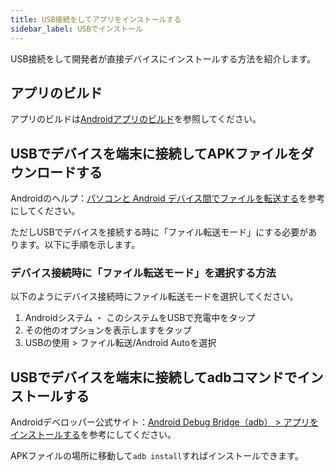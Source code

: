 ```yaml
---
title: USB接続をしてアプリをインストールする
sidebar_label: USBでインストール
---
```


USB接続をして開発者が直接デバイスにインストールする方法を紹介します。

## アプリのビルド

アプリのビルドは[Androidアプリのビルド](app-build/android-build.md)を参照してください。

## USBでデバイスを端末に接続してAPKファイルをダウンロードする  

Androidのヘルプ：[パソコンと Android デバイス間でファイルを転送する](https://support.google.com/android/answer/9064445?hl=ja)を参考にしてください。

ただしUSBでデバイスを接続する時に「ファイル転送モード」にする必要があります。以下に手順を示します。

### デバイス接続時に「ファイル転送モード」を選択する方法

以下のようにデバイス接続時にファイル転送モードを選択してください。

1. Androidシステム ・ このシステムをUSBで充電中をタップ
1. その他のオプションを表示しますをタップ
1. USBの使用 > ファイル転送/Android Autoを選択

## USBでデバイスを端末に接続してadbコマンドでインストールする

Androidデベロッパー公式サイト：[Android Debug Bridge（adb） > アプリをインストールする](https://developer.android.com/studio/command-line/adb?hl=ja#move)を参考にしてください。

APKファイルの場所に移動して`adb install`すればインストールできます。

